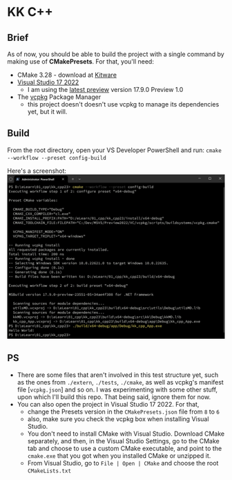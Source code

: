 # KK C++
## Brief
As of now, you should be able to build the project with a single command by making use of **CMakePresets**. For that, you'll need:
- CMake 3.28 - download at [Kitware](https://cmake.org/download/)
- [Visual Studio 17 2022](https://learn.microsoft.com/en-us/visualstudio/releases/2022/release-notes-preview)
	+ I am using the [latest preview](https://visualstudio.microsoft.com/thank-you-downloading-visual-studio/?ch=pre&sku=community&rel=17) version 17.9.0 Preview 1.0
- The [vcpkg](https://github.com/Microsoft/vcpkg) Package Manager
	+ this project doesn't doesn't use vcpkg to manage its dependencies yet, but it will.
## Build
From the root directory, open your VS Developer PowerShell and run:
`cmake --workflow --preset config-build`

Here's a screenshot:
![Build](assets/build.jpg)

## PS
- There are some files that aren't involved in this test structure yet, such as the ones from `./extern`, `./tests`, `./cmake`, as well as vcpkg's manifest file [`vcpkg.json`] and so on. I was experimenting with some other stuff, upon which I'll build this repo.
That being said, ignore them for now.
- You can also open the project in Visual Studio 17 2022. For that,
	+ change the Presets version in the `CMakePresets.json` file from `8` to `6`
	+ also, make sure you check the vcpkg box when installing Visual Studio.
	+ You don't need to install CMake with Visual Studio. Download CMake separately, and then, in the Visual Studio Settings, go to the CMake tab and choose to use a custom CMake executable, and point to the `cmake.exe` that you got when you installed CMake or unzipped it.
	+ From Visual Studio, go to `File | Open | CMake` and choose the root `CMakeLists.txt`